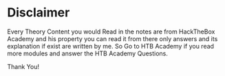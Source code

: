 # Disclaimer 

Every Theory Content you would Read in the notes are from HackTheBox Academy and his property you can read it from there only answers and its explanation if exist are written by me. So Go to HTB Academy if you read more modules and answer the HTB Academy Questions.

Thank You!

